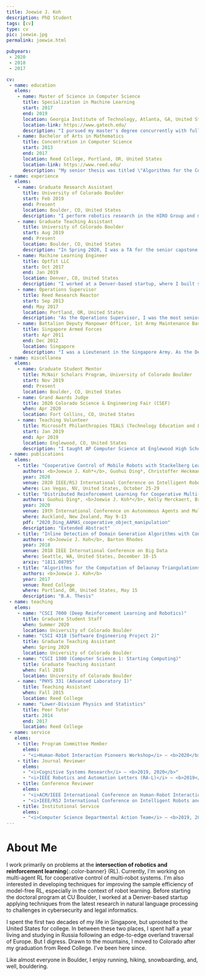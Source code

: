 ```yaml
---
title: Joewie J. Koh
description: PhD Student
tags: [cv]
type: cv
pic: joewie.jpg
permalink: joewie.html

pubyears:
 - 2020
 - 2018
 - 2017

cv:
 - name: education
   elems:
    - name: Master of Science in Computer Science
      title: Specialization in Machine Learning
      start: 2017
      end: 2019
      location: Georgia Institute of Technology, Atlanta, GA, United States
      location-link: https://www.gatech.edu/
      description: "I pursued my master's degree concurrently with full-time employment. I also satisfied the requirements for the specialization in interactive intelligence."
    - name: Bachelor of Arts in Mathematics
      title: Concentration in Computer Science
      start: 2013
      end: 2017
      location: Reed College, Portland, OR, United States
      location-link: https://www.reed.edu/
      description: "My senior thesis was titled \"Algorithms for the Computation of Delaunay Triangulations\", advised by Jim Fix. Somehow or other, I found myself completing all the required coursework for the physics major as well."
 - name: experience
   elems:
    - name: Graduate Research Assistant
      title: University of Colorado Boulder
      start: Feb 2019
      end: Present
      location: Boulder, CO, United States
      description: "I perform robotics research in the HIRO Group and mentor a few of the undergraduate students in the group."
    - name: Graduate Teaching Assistant
      title: University of Colorado Boulder
      start: Aug 2019
      end: Present
      location: Boulder, CO, United States
      description: "In Spring 2020, I was a TA for the senior capstone course (CSCI 4318), mentoring seven teams working on real-world projects. Previously, in Fall 2019, I was a TA for the introductory computer science course (CSCI 1300). In that course, I graded assignments and taught weekly recitations for a class of 48 students, in addition to holding weekly office hours."
    - name: Machine Learning Engineer
      title: Optfit LLC
      start: Oct 2017
      end: Jan 2019
      location: Denver, CO, United States
      description: "I worked at a Denver-based startup, where I built scalable machine learning solutions leveraging cloud computing for problems in cybersecurity and legal informatics. I was also the project lead for NLP engineering, and held a Professional Data Engineer certification from Google Cloud."
    - name: Operations Supervisor
      title: Reed Research Reactor
      start: Sep 2013
      end: May 2017
      location: Portland, OR, United States
      description: "As the Operations Supervisor, I was the most senior supervisor on staff at the research reactor. Before this appointment, I served as the Requalification Supervisor for a year. In this role, I was solely responsible for the facility requalification program which assured continued competence of facility staff in reactor operation. I was licensed as a Reactor Operator and a Senior Reactor Operator by the U.S. Nuclear Regulatory Commission in 2014 and 2015 respectively."
    - name: Battalion Deputy Manpower Officer, 1st Army Maintenance Base
      title: Singapore Armed Forces
      start: Apr 2011
      end: Dec 2012
      location: Singapore
      description: "I was a Lieutenant in the Singapore Army. As the Deputy S1 of my battalion, I assisted the manpower officer in overseeing the manpower and HR matters of the battalion. Prior to this, I attended Officer Cadet School at the SAFTI Military Institute."
 - name: miscellanea
   elems:
    - name: Graduate Student Mentor
      title: McNair Scholars Program, University of Colorado Boulder
      start: Nov 2019
      end: Present
      location: Boulder, CO, United States
    - name: Grand Awards Judge
      title: 2020 Colorado Science & Engineering Fair (CSEF)
      when: Apr 2020
      location: Fort Collins, CO, United States
    - name: Teaching Volunteer
      title: Microsoft Philanthropies TEALS (Technology Education and Literacy in Schools)
      start: Jan 2019
      end: Apr 2019
      location: Englewood, CO, United States
      description: "I taught AP Computer Science at Englewood High School twice a week."
 - name: publications
   elems:
    - title: "Cooperative Control of Mobile Robots with Stackelberg Learning"
      authors: <b>Joewie J. Koh*</b>, Guohui Ding*, Christoffer Heckman, Lijun Chen, Alessandro Roncone
      year: 2020
      venue: 2020 IEEE/RSJ International Conference on Intelligent Robots and Systems (IROS)
      where: Las Vegas, NV, United States, October 25-29
    - title: "Distributed Reinforcement Learning for Cooperative Multi-Robot Object Manipulation"
      authors: Guohui Ding*, <b>Joewie J. Koh*</b>, Kelly Merckaert, Bram Vanderborght, Marco M. Nicotra, Christoffer Heckman, Alessandro Roncone, Lijun Chen
      year: 2020
      venue: 19th International Conference on Autonomous Agents and Multiagent Systems (AAMAS)
      where: Auckland, New Zealand, May 9-13
      pdf: "2020_Ding_AAMAS_cooperative_object_manipulation"
      description: "Extended Abstract"
    - title: "Inline Detection of Domain Generation Algorithms with Context-Sensitive Word Embeddings"
      authors: <b>Joewie J. Koh</b>, Barton Rhodes
      year: 2018
      venue: 2018 IEEE International Conference on Big Data
      where: Seattle, WA, United States, December 10-15
      arxiv: "1811.08705"
    - title: "Algorithms for the Computation of Delaunay Triangulations"
      authors: <b>Joewie J. Koh</b>
      year: 2017
      venue: Reed College
      where: Portland, OR, United States, May 15
      description: "B.A. Thesis"
 - name: teaching
   elems:
    - name: "CSCI 7000 (Deep Reinforcement Learning and Robotics)"
      title: Graduate Student Staff
      when: Summer 2020
      location: University of Colorado Boulder
    - name: "CSCI 4318 (Software Engineering Project 2)"
      title: Graduate Teaching Assistant
      when: Spring 2020
      location: University of Colorado Boulder
    - name: "CSCI 1300 (Computer Science 1: Starting Computing)"
      title: Graduate Teaching Assistant
      when: Fall 2019
      location: University of Colorado Boulder
    - name: "PHYS 331 (Advanced Laboratory I)"
      title: Teaching Assistant
      when: Fall 2015
      location: Reed College
    - name: "Lower-Division Physics and Statistics"
      title: Peer Tutor
      start: 2014
      end: 2017
      location: Reed College
 - name: service
   elems:
    - title: Program Committee Member
      elems:
      - "<i>Human-Robot Interaction Pioneers Workshop</i> — <b>2020</b>"
    - title: Journal Reviewer
      elems:
      - "<i>Cognitive Systems Research</i> — <b>2019, 2020</b>"
      - "<i>IEEE Robotics and Automation Letters (RA-L)</i> — <b>2019</b>"
    - title: Conference Reviewer
      elems:
      - "<i>ACM/IEEE International Conference on Human-Robot Interaction (HRI)</i> — <b>2020</b>"
      - "<i>IEEE/RSJ International Conference on Intelligent Robots and Systems (IROS)</i> — <b>2020</b>"
    - title: Institutional Service
      elems:
      - "<i>Computer Science Departmental Action Team</i> — <b>2019, 2020</b>"
---
```


# About Me

I work primarily on problems at the **intersection of robotics and reinforcement learning**{:.color-banner} (RL). 
Currently, I'm working on multi-agent RL for cooperative control of multi-robot systems.
I'm also interested in developing techniques for improving the sample efficiency of model-free RL, especially in the context of robot learning.
Before starting the doctoral program at CU Boulder, I worked at a Denver-based startup applying techniques from the latest research in natural language processing to challenges in cybersecurity and legal informatics.

I spent the first two decades of my life in Singapore, but uprooted to the United States for college.
In between these two places, I spent half a year living and studying in Russia following an edge-to-edge overland traversal of Europe.
But I digress.
Drawn to the mountains, I moved to Colorado after my graduation from Reed College.
I've been here since.

Like almost everyone in Boulder, I enjoy running, hiking, snowboarding, and, well, bouldering.
